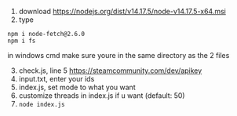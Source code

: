 1. download https://nodejs.org/dist/v14.17.5/node-v14.17.5-x64.msi
2. type
```
npm i node-fetch@2.6.0
npm i fs
```
in windows cmd make sure youre in the same directory as the 2 files

3. check.js, line 5 https://steamcommunity.com/dev/apikey 
4. input.txt, enter your ids
5. index.js, set mode to what you want
6. customize threads in index.js if u want (default: 50)
7. ```node index.js```
